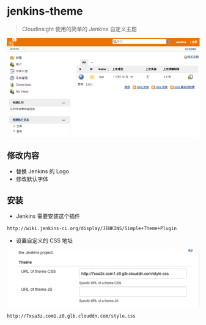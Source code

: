 # jenkins-theme

> Cloudinsight 使用的简单的 Jenkins 自定义主题

![截图](./screenshot.png)

## 修改内容

- 替换 Jenkins 的 Logo
- 修改默认字体

## 安装

- Jenkins 需要安装这个插件

```
http://wiki.jenkins-ci.org/display/JENKINS/Simple+Theme+Plugin
```

- 设置自定义的 CSS 地址

![配置界面](./plugin_settings.png)

```
http://7xsa3z.com1.z0.glb.clouddn.com/style.css
```